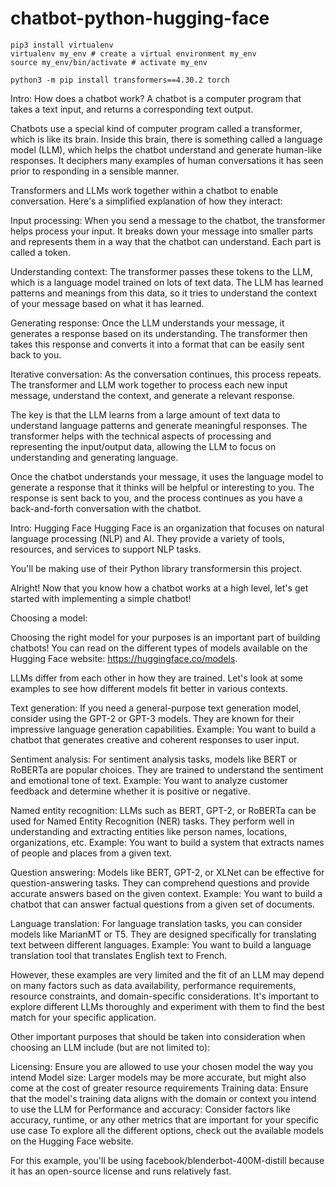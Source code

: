 # chatbot-python-hugging-face

```
pip3 install virtualenv 
virtualenv my_env # create a virtual environment my_env
source my_env/bin/activate # activate my_env

python3 -m pip install transformers==4.30.2 torch
```

Intro: How does a chatbot work?
A chatbot is a computer program that takes a text input, and returns a corresponding text output.

Chatbots use a special kind of computer program called a transformer, which is like its brain. Inside this brain, there is something called a language model (LLM), which helps the chatbot understand and generate human-like responses. It deciphers many examples of human conversations it has seen prior to responding in a sensible manner.

Transformers and LLMs work together within a chatbot to enable conversation. Here's a simplified explanation of how they interact:

Input processing: When you send a message to the chatbot, the transformer helps process your input. It breaks down your message into smaller parts and represents them in a way that the chatbot can understand. Each part is called a token.

Understanding context: The transformer passes these tokens to the LLM, which is a language model trained on lots of text data. The LLM has learned patterns and meanings from this data, so it tries to understand the context of your message based on what it has learned.

Generating response: Once the LLM understands your message, it generates a response based on its understanding. The transformer then takes this response and converts it into a format that can be easily sent back to you.

Iterative conversation: As the conversation continues, this process repeats. The transformer and LLM work together to process each new input message, understand the context, and generate a relevant response.

The key is that the LLM learns from a large amount of text data to understand language patterns and generate meaningful responses. The transformer helps with the technical aspects of processing and representing the input/output data, allowing the LLM to focus on understanding and generating language.

Once the chatbot understands your message, it uses the language model to generate a response that it thinks will be helpful or interesting to you. The response is sent back to you, and the process continues as you have a back-and-forth conversation with the chatbot.

Intro: Hugging Face
Hugging Face is an organization that focuses on natural language processing (NLP) and AI. They provide a variety of tools, resources, and services to support NLP tasks.

You'll be making use of their Python library transformersin this project.

Alright! Now that you know how a chatbot works at a high level, let's get started with implementing a simple chatbot!




Choosing a model:

Choosing the right model for your purposes is an important part of building chatbots! You can read on the different types of models available on the Hugging Face website: https://huggingface.co/models.

LLMs differ from each other in how they are trained. Let's look at some examples to see how different models fit better in various contexts.

Text generation:
If you need a general-purpose text generation model, consider using the GPT-2 or GPT-3 models. They are known for their impressive language generation capabilities.
Example: You want to build a chatbot that generates creative and coherent responses to user input.

Sentiment analysis:
For sentiment analysis tasks, models like BERT or RoBERTa are popular choices. They are trained to understand the sentiment and emotional tone of text.
Example: You want to analyze customer feedback and determine whether it is positive or negative.

Named entity recognition:
LLMs such as BERT, GPT-2, or RoBERTa can be used for Named Entity Recognition (NER) tasks. They perform well in understanding and extracting entities like person names, locations, organizations, etc.
Example: You want to build a system that extracts names of people and places from a given text.

Question answering:
Models like BERT, GPT-2, or XLNet can be effective for question-answering tasks. They can comprehend questions and provide accurate answers based on the given context.
Example: You want to build a chatbot that can answer factual questions from a given set of documents.

Language translation:
For language translation tasks, you can consider models like MarianMT or T5. They are designed specifically for translating text between different languages.
Example: You want to build a language translation tool that translates English text to French.

However, these examples are very limited and the fit of an LLM may depend on many factors such as data availability, performance requirements, resource constraints, and domain-specific considerations. It's important to explore different LLMs thoroughly and experiment with them to find the best match for your specific application.

Other important purposes that should be taken into consideration when choosing an LLM include (but are not limited to):

Licensing: Ensure you are allowed to use your chosen model the way you intend
Model size: Larger models may be more accurate, but might also come at the cost of greater resource requirements
Training data: Ensure that the model's training data aligns with the domain or context you intend to use the LLM for
Performance and accuracy: Consider factors like accuracy, runtime, or any other metrics that are important for your specific use case
To explore all the different options, check out the available models on the Hugging Face website.

For this example, you'll be using facebook/blenderbot-400M-distill because it has an open-source license and runs relatively fast.